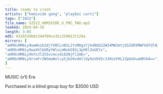 ```yaml
---
title: ready to crash
artists: ["homixide gang", "playboi carti"]
tags: ["2022"]
file_name: 52522_HOMIXIDE_X_PBC_TWO.mp3
leaked: 2024-04-16
length: 3:05
md5: 9324539b81344f09ce35c2590137129a
mirrors: [
"aHR0cHM6Ly9waWxsb3djYXNlLnN1L2YvMDgzYjk4NGQ2ZWI4MWJmYjQ5ZGM3MWFkOTdlNjZlNzE=",
"aHR0cHM6Ly9waXhlbGRyYWluLmNvbS91L3phRlZoUEYx",
"aHR0cHM6Ly9kYnJlZS5vcmcvdi82NjFlZmE=",
"aHR0cHM6Ly9rcmFrZW5maWxlcy5jb20vdmlldy9xVDVEc3JKUzFHL2ZpbGUuaHRtbA==",
]
---
```

MUSIC (v1) Era

Purchased in a blind group buy for $3500 USD
